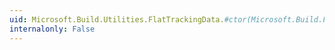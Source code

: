 ```yaml
---
uid: Microsoft.Build.Utilities.FlatTrackingData.#ctor(Microsoft.Build.Framework.ITaskItem[],System.Boolean)
internalonly: False
---
```

